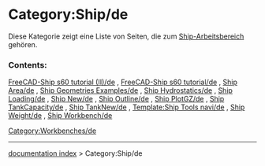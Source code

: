 # Category:Ship/de
Diese Kategorie zeigt eine Liste von Seiten, die zum [Ship-Arbeitsbereich](Ship_Workbench/de.md) gehören.

### Contents:

[FreeCAD-Ship s60 tutorial (II)/de](FreeCAD-Ship_s60_tutorial_(II)/de.md) , [FreeCAD-Ship s60 tutorial/de](FreeCAD-Ship_s60_tutorial/de.md) , [Ship Area/de](Ship_Area/de.md) , [Ship Geometries Examples/de](Ship_Geometries_Examples/de.md) , [Ship Hydrostatics/de](Ship_Hydrostatics/de.md) , [Ship Loading/de](Ship_Loading/de.md) , [Ship New/de](Ship_New/de.md) , [Ship Outline/de](Ship_Outline/de.md) , [Ship PlotGZ/de](Ship_PlotGZ/de.md) , [Ship TankCapacity/de](Ship_TankCapacity/de.md) , [Ship TankNew/de](Ship_TankNew/de.md) , [Template:Ship Tools navi/de](Template:Ship_Tools_navi/de.md) , [Ship Weight/de](Ship_Weight/de.md) , [Ship Workbench/de](Ship_Workbench/de.md)

[Category:Workbenches/de](Category:Workbenches/de.md)

---
[documentation index](../README.md) > Category:Ship/de
